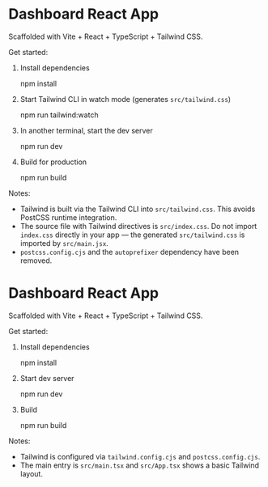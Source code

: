 # Dashboard React App

Scaffolded with Vite + React + TypeScript + Tailwind CSS.

Get started:

1. Install dependencies

   npm install

2. Start Tailwind CLI in watch mode (generates `src/tailwind.css`)

   npm run tailwind:watch

3. In another terminal, start the dev server

   npm run dev

4. Build for production

   npm run build

Notes:
- Tailwind is built via the Tailwind CLI into `src/tailwind.css`. This avoids PostCSS runtime integration.
- The source file with Tailwind directives is `src/index.css`. Do not import `index.css` directly in your app — the generated `src/tailwind.css` is imported by `src/main.jsx`.
- `postcss.config.cjs` and the `autoprefixer` dependency have been removed.
# Dashboard React App

Scaffolded with Vite + React + TypeScript + Tailwind CSS.

Get started:

1. Install dependencies

   npm install

2. Start dev server

   npm run dev

3. Build

   npm run build

Notes:

- Tailwind is configured via `tailwind.config.cjs` and `postcss.config.cjs`.
- The main entry is `src/main.tsx` and `src/App.tsx` shows a basic Tailwind layout.
